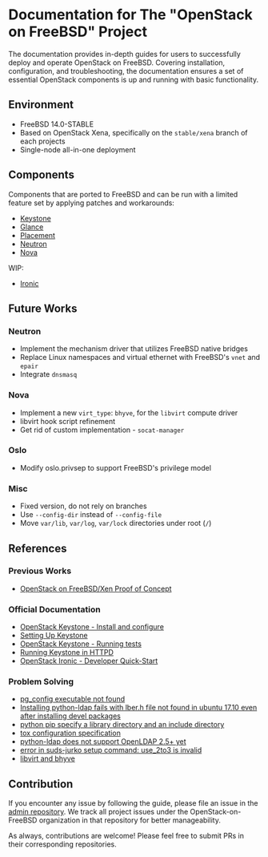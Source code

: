 # Documentation for The "OpenStack on FreeBSD" Project

The documentation provides in-depth guides for users to successfully deploy and operate OpenStack on FreeBSD. Covering installation, configuration, and troubleshooting, the documentation ensures a set of essential OpenStack components is up and running with basic functionality.

## Environment

- FreeBSD 14.0-STABLE
- Based on OpenStack Xena, specifically on the `stable/xena` branch of each projects
- Single-node all-in-one deployment

## Components

Components that are ported to FreeBSD and can be run with a limited feature set by applying patches and workarounds:

- [Keystone](keystone/README.md)
- [Glance](glance/README.md)
- [Placement](placement/README.md)
- [Neutron](neutron/README.md)
- [Nova](nova/README.md)

WIP:

- [Ironic](README.md)

## Future Works

### Neutron

- Implement the mechanism driver that utilizes FreeBSD native bridges
- Replace Linux namespaces and virtual ethernet with FreeBSD's `vnet` and `epair`
- Integrate `dnsmasq`

### Nova

- Implement a new `virt_type`: `bhyve`, for the `libvirt` compute driver
- libvirt hook script refinement
- Get rid of custom implementation - `socat-manager`

### Oslo

- Modify oslo.privsep to support FreeBSD's privilege model

### Misc

- Fixed version, do not rely on branches
- Use `--config-dir` instead of `--config-file`
- Move `var/lib`, `var/log`, `var/lock` directories under root (`/`)

## References

### Previous Works

- [OpenStack on FreeBSD/Xen Proof of Concept](http://empt1e.blogspot.com/2015/06/openstack-on-freebsdxen-proof-of-concept.html)

### Official Documentation

- [OpenStack Keystone - Install and configure](https://docs.openstack.org/keystone/xena/install/keystone-install-ubuntu.html#keystone-install-configure-ubuntu)
- [Setting Up Keystone](https://docs.openstack.org/keystone/latest/contributor/set-up-keystone.html)
- [OpenStack Keystone - Running tests](https://docs.openstack.org/keystone/latest/contributor/testing-keystone.html#)
- [Running Keystone in HTTPD](https://docs.openstack.org/keystone/ocata/apache-httpd.html)
- [OpenStack Ironic - Developer Quick-Start](https://docs.openstack.org/ironic/latest/contributor/dev-quickstart.html)

### Problem Solving

- [pg_config executable not found](https://stackoverflow.com/questions/11618898/pg-config-executable-not-found)
- [Installing python-ldap fails with lber.h file not found in ubuntu 17.10 even after installing devel packages](https://stackoverflow.com/questions/56506294/installing-python-ldap-fails-with-lber-h-file-not-found-in-ubuntu-17-10-even-aft)
- [python pip specify a library directory and an include directory](https://stackoverflow.com/questions/18783390/python-pip-specify-a-library-directory-and-an-include-directory)
- [tox configuration specification](https://tox.wiki/en/latest/config.html)
- [python-ldap does not support OpenLDAP 2.5+ yet](https://github.com/python-ldap/python-ldap/issues/445#issuecomment-983513451)
- [error in suds-jurko setup command: use_2to3 is invalid](https://github.com/andersinno/suds-jurko/issues/6)
- [libvirt and bhyve](https://people.freebsd.org/~rodrigc/libvirt/libvirt-bhyve.html)

## Contribution

If you encounter any issue by following the guide, please file an issue in the [admin repository](https://github.com/openstack-on-freebsd/admin). We track all project issues under the OpenStack-on-FreeBSD organization in that repository for better manageability.

As always, contributions are welcome! Please feel free to submit PRs in their corresponding repositories.
